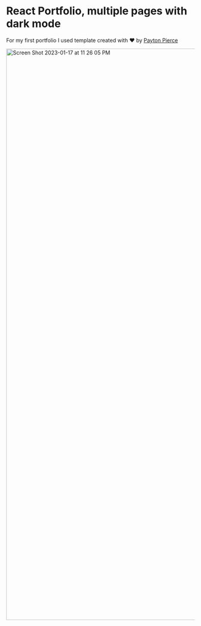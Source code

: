 # React Portfolio, multiple pages with dark mode

<p>
    For my first portfolio I used template created with &hearts; by
    <a href='https://paytonpierce.dev'>Payton Pierce</a>
</p>


<img width="1529" alt="Screen Shot 2023-01-17 at 11 26 05 PM" src="https://user-images.githubusercontent.com/81769855/213099941-47466c53-e2d5-457e-b21e-f4ecb68de638.png">


